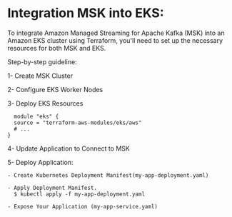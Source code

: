 # Integration MSK into EKS:

To integrate Amazon Managed Streaming for Apache Kafka (MSK) into an Amazon EKS cluster using Terraform, you'll need to set up the necessary resources for both MSK and EKS. 

Step-by-step guideline:


  1- Create MSK Cluster
  
  2- Configure EKS Worker Nodes
  
  3- Deploy EKS Resources

      module "eks" {
      source = "terraform-aws-modules/eks/aws"
      # ...
    }

  
  4- Update Application to Connect to MSK
  
  5- Deploy Application: 
  
    - Create Kubernetes Deployment Manifest(my-app-deployment.yaml)
      
    - Apply Deployment Manifest.
      $ kubectl apply -f my-app-deployment.yaml
      
    - Expose Your Application (my-app-service.yaml)
    
